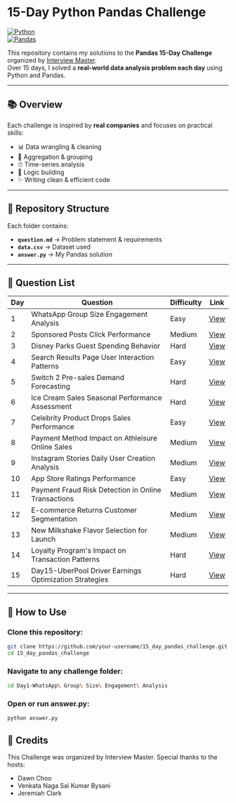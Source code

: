 # 15-Day Python Pandas Challenge

[![Python](https://img.shields.io/badge/Python-3.x-blue.svg)](https://www.python.org/)  
[![Pandas](https://img.shields.io/badge/Pandas-Data_Analysis-green.svg)](https://pandas.pydata.org/)

This repository contains my solutions to the **Pandas 15-Day Challenge** organized by [Interview Master](https://www.interviewmaster.ai/).  
Over 15 days, I solved a **real-world data analysis problem each day** using Python and Pandas.

---

## 📚 Overview

Each challenge is inspired by **real companies** and focuses on practical skills:

- 📊 Data wrangling & cleaning
- 🧮 Aggregation & grouping
- ⏱ Time-series analysis
- 🧠 Logic building
- ✨ Writing clean & efficient code

---

## 📂 Repository Structure

Each folder contains:

- **`question.md`** → Problem statement & requirements
- **`data.csv`** → Dataset used
- **`answer.py`** → My Pandas solution

---

## 📅 Question List

| Day | Question                                               | Difficulty | Link                                                                          |
| --- | ------------------------------------------------------ | ---------- | ----------------------------------------------------------------------------- |
| 1   | WhatsApp Group Size Engagement Analysis                | Easy       | [View](Day1-WhatsApp%20Group%20Size%20Engagement%20Analysis)                  |
| 2   | Sponsored Posts Click Performance                      | Medium     | [View](Day2-Sponsored%20Posts%20Click%20Performance.md)                       |
| 3   | Disney Parks Guest Spending Behavior                   | Hard       | [View](Day3-Disney%20Parks%20Guest%20Spending%20Behavior)                     |
| 4   | Search Results Page User Interaction Patterns          | Easy       | [View](Day4-Search%20Results%20Page%20User%20Interaction%20Patterns)          |
| 5   | Switch 2 Pre-sales Demand Forecasting                  | Hard       | [View](Day5-Switch%202%20Pre-sales%20Demand%20Forecasting)                    |
| 6   | Ice Cream Sales Seasonal Performance Assessment        | Hard       | [View](Day6-Ice%20Cream%20Sales%20Seasonal%20Performance%20Assessment)        |
| 7   | Celebrity Product Drops Sales Performance              | Easy       | [View](Day7-Celebrity%20Product%20Drops%20Sales%20Performance)                |
| 8   | Payment Method Impact on Athleisure Online Sales       | Medium     | [View](Day8-Payment%20Method%20Impact%20on%20Athleisure%20Online%20Sales)     |
| 9   | Instagram Stories Daily User Creation Analysis         | Medium     | [View](Day9-Instagram%20Stories%20Daily%20User%20Creation%20Analysis)         |
| 10  | App Store Ratings Performance                          | Easy       | [View](Day10-App%20Store%20Ratings%20Performance)                             |
| 11  | Payment Fraud Risk Detection in Online Transactions    | Medium     | [View](Day11-Payment%20Fraud%20Risk%20Detection%20in%20Online%20Transactions) |
| 12  | E-commerce Returns Customer Segmentation               | Medium     | [View](Day12-E-commerce%20Returns%20Customer%20Segmentation)                  |
| 13  | New Milkshake Flavor Selection for Launch              | Medium     | [View](Day13-New%20Milkshake%20Flavor%20Selection%20for%20Launch)             |
| 14  | Loyalty Program's Impact on Transaction Patterns       | Hard       | [View](Day14-Loyalty%20Program's%20Impact%20on%20Transaction%20Patterns)      |
| 15  | Day15-UberPool Driver Earnings Optimization Strategies | Hard       | [View](Day15-UberPool%20Driver%20Earnings%20Optimization%20Strategies)        |

---

## 🚀 How to Use

### Clone this repository:

```bash
git clone https://github.com/your-username/15_day_pandas_challenge.git
cd 15_day_pandas_challenge
```

### Navigate to any challenge folder:

```bash
cd Day1-WhatsApp\ Group\ Size\ Engagement\ Analysis
```

### Open or run answer.py:

```bash
python answer.py
```

## 📜 Credits

This Challenge was organized by Interview Master. Special thanks to the hosts:

- Dawn Choo
- Venkata Naga Sai Kumar Bysani
- Jeremiah Clark
